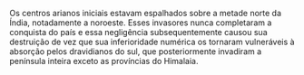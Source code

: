 ﻿Os centros arianos iniciais estavam espalhados sobre a metade norte da Índia, notadamente a noroeste. Esses invasores nunca completaram a conquista do país e essa negligência subsequentemente causou sua destruição de vez que sua inferioridade numérica os tornaram vulneráveis à absorção pelos dravidianos do sul, que posteriormente invadiram a península inteira exceto as províncias do Himalaia.